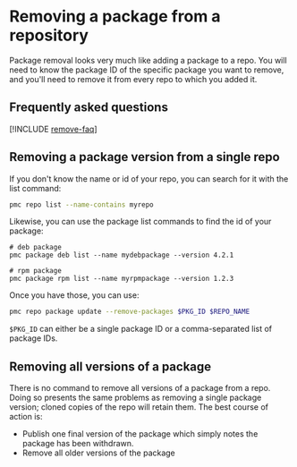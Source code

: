 # Removing a package from a repository

Package removal looks very much like adding a package to a repo.
You will need to know the package ID of the specific package you want to remove, and you'll need to remove it from every repo to which you added it.

## Frequently asked questions

[!INCLUDE [remove-faq](../include/remove-faq.md)]

## Removing a package version from a single repo

If you don't know the name or id of your repo, you can search for it with the list command:

```bash
pmc repo list --name-contains myrepo
```

Likewise, you can use the package list commands to find the id of your package:

```
# deb package
pmc package deb list --name mydebpackage --version 4.2.1

# rpm package
pmc package rpm list --name myrpmpackage --version 1.2.3
```

Once you have those, you can use:

```bash
pmc repo package update --remove-packages $PKG_ID $REPO_NAME
```

`$PKG_ID` can either be a single package ID or a comma-separated list of package IDs.

## Removing all versions of a package

There is no command to remove all versions of a package from a repo.
Doing so presents the same problems as removing a single package version; cloned copies of the repo will retain them.
The best course of action is:
- Publish one final version of the package which simply notes the package has been withdrawn.
- Remove all older versions of the package
